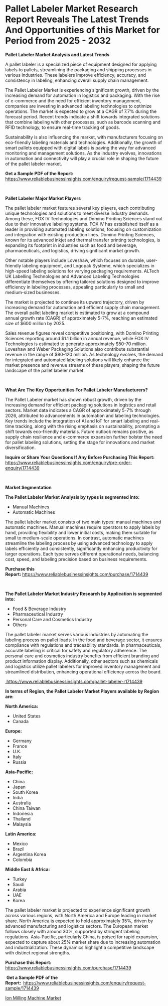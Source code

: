<p><h1>Pallet Labeler Market Research Report Reveals The Latest Trends And Opportunities of this Market for Period from 2025 - 2032</h1></p><p><strong>Pallet Labeler Market Analysis and Latest Trends</strong></p>
<p><p>A pallet labeler is a specialized piece of equipment designed for applying labels to pallets, streamlining the packaging and shipping processes in various industries. These labelers improve efficiency, accuracy, and consistency in labeling, enhancing overall supply chain management.</p><p>The Pallet Labeler Market is experiencing significant growth, driven by the increasing demand for automation in logistics and packaging. With the rise of e-commerce and the need for efficient inventory management, companies are investing in advanced labeling technologies to optimize operations. The market is expected to grow at a CAGR of 7.7% during the forecast period. Recent trends indicate a shift towards integrated solutions that combine labeling with other processes, such as barcode scanning and RFID technology, to ensure real-time tracking of goods.</p><p>Sustainability is also influencing the market, with manufacturers focusing on eco-friendly labeling materials and technologies. Additionally, the growth of smart pallets equipped with digital labels is paving the way for advanced monitoring and management solutions. As the industry evolves, innovations in automation and connectivity will play a crucial role in shaping the future of the pallet labeler market.</p></p>
<p><strong>Get a Sample PDF of the Report:&nbsp;</strong> <a href="https://www.reliablebusinessinsights.com/enquiry/request-sample/1714439?utm_campaign=2209&utm_medium=2&utm_source=Github&utm_content=ia&utm_term=20022025&utm_id=pallet-labeler">https://www.reliablebusinessinsights.com/enquiry/request-sample/1714439</a></p>
<p>&nbsp;</p>
<p><strong>Pallet Labeler Major Market Players</strong></p>
<p><p>The pallet labeler market features several key players, each contributing unique technologies and solutions to meet diverse industry demands. Among these, FOX IV Technologies and Domino Printing Sciences stand out due to their innovative labeling systems. FOX IV has established itself as a leader in providing automated labeling solutions, focusing on customization and integration with existing production lines. Domino Printing Sciences, known for its advanced inkjet and thermal transfer printing technologies, is expanding its footprint in industries such as food and beverage, pharmaceuticals, and logistics, driving significant market growth.</p><p>Other notable players include Loveshaw, which focuses on durable, user-friendly labeling equipment, and Logopak Systeme, which specializes in high-speed labeling solutions for varying packaging requirements. ALTech UK Labelling Technologies and Advanced Labeling Technologies differentiate themselves by offering tailored solutions designed to improve efficiency in labeling processes, appealing particularly to small and medium-sized businesses.</p><p>The market is projected to continue its upward trajectory, driven by increasing demand for automation and efficient supply chain management. The overall pallet labeling market is estimated to grow at a compound annual growth rate (CAGR) of approximately 5-7%, reaching an estimated size of $600 million by 2025.</p><p>Sales revenue figures reveal competitive positioning, with Domino Printing Sciences reporting around $1.1 billion in annual revenue, while FOX IV Technologies is estimated to generate approximately $50-70 million. Loveshaw and Weber Packaging Solutions also contribute substantial revenue in the range of $80-120 million. As technology evolves, the demand for integrated and automated labeling solutions will likely enhance the market presence and revenue streams of these players, shaping the future landscape of the pallet labeler market.</p></p>
<p>&nbsp;</p>
<p><strong>What Are The Key Opportunities For Pallet Labeler Manufacturers?</strong></p>
<p><p>The Pallet Labeler market has shown robust growth, driven by the increasing demand for efficient packaging solutions in logistics and retail sectors. Market data indicates a CAGR of approximately 5-7% through 2026, attributed to advancements in automation and labeling technologies. Key trends include the integration of AI and IoT for smart labeling and real-time tracking, along with the rising emphasis on sustainability, prompting a shift towards eco-friendly materials. Future outlook remains positive, as supply chain resilience and e-commerce expansion further bolster the need for pallet labeling solutions, setting the stage for innovations and market diversification.</p></p>
<p><strong>Inquire or Share Your Questions If Any Before Purchasing This Report:</strong> <a href="https://www.reliablebusinessinsights.com/enquiry/pre-order-enquiry/1714439?utm_campaign=2209&utm_medium=2&utm_source=Github&utm_content=ia&utm_term=20022025&utm_id=pallet-labeler">https://www.reliablebusinessinsights.com/enquiry/pre-order-enquiry/1714439</a></p>
<p>&nbsp;</p>
<p><strong>Market Segmentation</strong></p>
<p><strong>The Pallet Labeler Market Analysis by types is segmented into:</strong></p>
<p><ul><li>Manual Machines</li><li>Automatic Machines</li></ul></p>
<p><p>The pallet labeler market consists of two main types: manual machines and automatic machines. Manual machines require operators to apply labels by hand, providing flexibility and lower initial costs, making them suitable for small to medium-scale operations. In contrast, automatic machines streamline the labeling process by using advanced technology to apply labels efficiently and consistently, significantly enhancing productivity for larger operations. Each type serves different operational needs, balancing cost, speed, and labeling precision based on business requirements.</p></p>
<p><strong>Purchase this Report:&nbsp;</strong><a href="https://www.reliablebusinessinsights.com/purchase/1714439?utm_campaign=2209&utm_medium=2&utm_source=Github&utm_content=ia&utm_term=20022025&utm_id=pallet-labeler">https://www.reliablebusinessinsights.com/purchase/1714439</a></p>
<p>&nbsp;</p>
<p><strong>The Pallet Labeler Market Industry Research by Application is segmented into:</strong></p>
<p><ul><li>Food & Beverage Industry</li><li>Pharmaceutical Industry</li><li>Personal Care and Cosmetics Industry</li><li>Others</li></ul></p>
<p><p>The pallet labeler market serves various industries by automating the labeling process on pallet loads. In the food and beverage sector, it ensures compliance with regulations and traceability standards. In pharmaceuticals, accurate labeling is critical for safety and regulatory adherence. The personal care and cosmetics industry benefits from efficient branding and product information display. Additionally, other sectors such as chemicals and logistics utilize pallet labelers for improved inventory management and streamlined distribution, enhancing operational efficiency across the board.</p></p>
<p><a href="https://www.reliablebusinessinsights.com/pallet-labeler-r1714439?utm_campaign=2209&utm_medium=2&utm_source=Github&utm_content=ia&utm_term=20022025&utm_id=pallet-labeler">&nbsp;https://www.reliablebusinessinsights.com/pallet-labeler-r1714439</a></p>
<p><strong>In terms of Region, the Pallet Labeler Market Players available by Region are:</strong></p>
<p>
    <p> <strong> North America: </strong>
        <ul>
            <li>United States</li>
            <li>Canada</li>
        </ul>
        </p> 
    <p> <strong> Europe: </strong>
        <ul>
            <li>Germany</li>
            <li>France</li>
            <li>U.K.</li>
            <li>Italy</li>
            <li>Russia</li>
        </ul>
        </p> 
    <p> <strong> Asia-Pacific: </strong>
        <ul>
            <li>China</li>
            <li>Japan</li>
            <li>South Korea</li>
            <li>India</li>
            <li>Australia</li>
            <li>China Taiwan</li>
            <li>Indonesia</li>
            <li>Thailand</li>
            <li>Malaysia</li>
        </ul>
        </p> 
    <p> <strong> Latin America: </strong>
        <ul>
            <li>Mexico</li>
            <li>Brazil</li>
            <li>Argentina Korea</li>
            <li>Colombia</li>
        </ul>
        </p> 
    <p> <strong> Middle East & Africa: </strong>
        <ul>
            <li>Turkey</li>
            <li>Saudi</li>
            <li>Arabia</li>
            <li>UAE</li>
            <li>Korea</li>
        </ul>
    </p>
    </p>
<p><p>The pallet labeler market is projected to experience significant growth across various regions, with North America and Europe leading in market share. North America is expected to hold approximately 35%, driven by advanced manufacturing and logistics sectors. The European market follows closely with around 30%, supported by stringent labeling regulations. Asia-Pacific, particularly China, is poised for rapid expansion, expected to capture about 25% market share due to increasing automation and industrialization. These dynamics highlight a competitive landscape with distinct regional strengths.</p></p>
<p><strong>Purchase this Report: </strong><a href="https://www.reliablebusinessinsights.com/purchase/1714439?utm_campaign=2209&utm_medium=2&utm_source=Github&utm_content=ia&utm_term=20022025&utm_id=pallet-labeler">https://www.reliablebusinessinsights.com/purchase/1714439</a></p>
<p>&nbsp;<strong>Get a Sample PDF of the Report:&nbsp;&nbsp;</strong><a href="https://www.reliablebusinessinsights.com/enquiry/request-sample/1714439?utm_campaign=2209&utm_medium=2&utm_source=Github&utm_content=ia&utm_term=20022025&utm_id=pallet-labeler">https://www.reliablebusinessinsights.com/enquiry/request-sample/1714439</a></p>
<p><strong></strong></p>
<p><p><a href="https://github.com/sca704osol/Market-Research-Report-List-1/blob/main/ion-milling-machine-market.md?utm_campaign=2209&utm_medium=2&utm_source=Github&utm_content=ia&utm_term=20022025&utm_id=pallet-labeler">Ion Milling Machine Market</a></p></p>